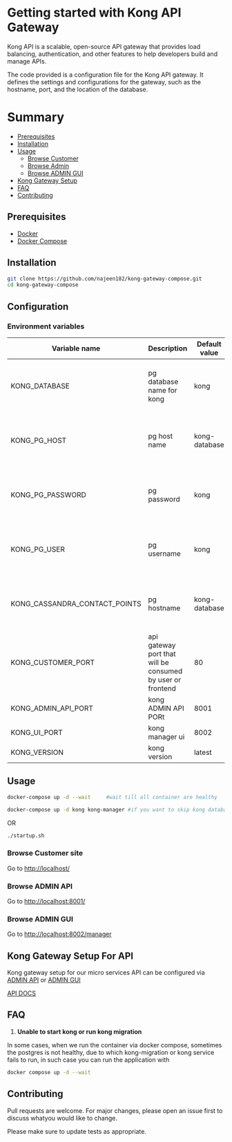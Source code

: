# Getting started with Kong API Gateway

Kong API is a scalable, open-source API gateway that provides load balancing, authentication, and other features to help developers build and manage APIs.

The code provided is a configuration file for the Kong API gateway. It defines the settings and configurations for the gateway, such as the hostname, port, and the location of the database.

# Summary

- [Prerequisites](#Prerequisites)
- [Installation](#installation)
- [Usage](#usage)
  - [Browse Customer](#browse-customer-site)
  - [Browse Admin](#browse-admin-api)
  - [Browse ADMIN GUI](#browse-admin-gui)
- [Kong Gateway Setup](#kong-gateway-setup-for-api)
- [FAQ](#faq)
- [Contributing](#contributing)

## Prerequisites

- [Docker](https://docs.docker.com/get-docker/)
- [Docker Compose](https://docs.docker.com/compose/install/)

## Installation

```bash
git clone https://github.com/najeen182/kong-gateway-compose.git
cd kong-gateway-compose
```

## Configuration

### Environment variables

| Variable name                 | Description                                                | Default value | Required?                                      |
| ----------------------------- | ---------------------------------------------------------- | ------------- | ---------------------------------------------- |
| KONG_DATABASE                 | pg database name for kong                                  | kong          | NO will configure from default, if not specify |
| KONG_PG_HOST                  | pg host name                                               | kong-database | NO will configure from default, if not specify |
| KONG_PG_PASSWORD              | pg password                                                | kong          | NO will configure from default, if not specify |
| KONG_PG_USER                  | pg username                                                | kong          | NO will configure from default, if not specify |
| KONG_CASSANDRA_CONTACT_POINTS | pg hostname                                                | kong-database | NO will configure from default, if not specify |
| KONG_CUSTOMER_PORT            | api gateway port that will be consumed by user or frontend | 80            |                                                |
| KONG_ADMIN_API_PORT           | kong ADMIN API PORt                                        | 8001          |                                                |
| KONG_UI_PORT                  | kong manager ui                                            | 8002          |                                                |
| KONG_VERSION                  | kong version                                               | latest        |

## Usage

```bash
docker-compose up -d --wait     #wait till all container are healthy
```

```bash
docker-compose up -d kong kong-manager #if you want to skip kong database
```

OR

```bash
./startup.sh
```

### Browse Customer site

Go to [http://localhost/](http://localhost:80)

### Browse ADMIN API

Go to [http://localhost:8001/](http://localhost:8001)

### Browse ADMIN GUI

Go to [http://localhost:8002/manager](http://localhost:8002/manager)

## Kong Gateway Setup For API

Kong gateway setup for our micro services API can be configured via [ADMIN API](http://localhost:8001) or [ADMIN GUI](http://localhost:8002/manager)

[API DOCS](https://docs.konghq.com/gateway/latest/admin-api/)

## FAQ

1. **Unable to start kong or run kong migration**

In some cases, when we run the container via docker compose, sometimes the postgres is not healthy, due to which kong-migration or kong service fails to run, in such case you can run the application with

```bash
docker compose up -d --wait
```

## Contributing

Pull requests are welcome. For major changes, please open an issue first to discuss whatyou would like to change.

Please make sure to update tests as appropriate.
